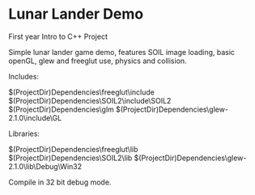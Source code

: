 # Lunar Lander Demo

First year Intro to C++ Project

Simple lunar lander game demo, features SOIL image loading, basic openGL, glew and freeglut use, physics and collision.

Includes: 

$(ProjectDir)Dependencies\freeglut\include
$(ProjectDir)Dependencies\SOIL2\include\SOIL2
$(ProjectDir)Dependencies\glm
$(ProjectDir)Dependencies\glew-2.1.0\include\GL

Libraries:

$(ProjectDir)Dependencies\freeglut\lib
$(ProjectDir)Dependencies\SOIL2\lib
$(ProjectDir)Dependencies\glew-2.1.0\lib\Debug\Win32

Compile in 32 bit debug mode.

